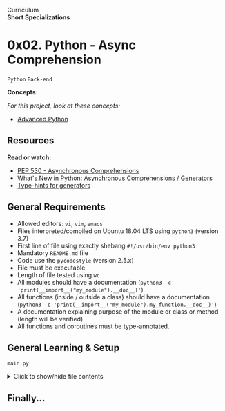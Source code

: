 Curriculum <br>
**Short Specializations** <br>

# 0x02. Python - Async Comprehension

`Python` `Back-end`

**Concepts:**

_For this project, look at these concepts:_

* [Advanced Python](https://www.alx-intranet.hbtn.io/concepts/554)

## Resources

**Read or watch:**

* [PEP 530 - Asynchronous Comprehensions](https://www.peps.python.org/pep-0530/)
* [What's New in Python: Asynchronous Comprehensions / Generators](https://www.blog.pythonlibrary.org/2017/02/14/whats-new-in-python-asynchronous-comprehensions-generators/)
* [Type-hints for generators](https://www.stackoverflow.com/questions/42531143/how-to-type-hint-a-generator-in-python-3)

## General Requirements

* Allowed editors: `vi`, `vim`, `emacs`
* Files interpreted/compiled on Ubuntu 18.04 LTS using `python3` (version 3.7)
* First line of file using exactly shebang `#!/usr/bin/env python3`
* Mandatory `README.md` file
* Code use the `pycodestyle` (version 2.5.x)
* File must be executable
* Length of file tested using `wc`
* All modules should have a documentation (`python3 -c 'print(__import__("my_module").__doc__)'`)
* All functions (inside / outside a class) should have a documentation (`python3 -c 'print(__import__("my_module").my_function.__doc__)'`)
* A documentation explaining purpose of the module or class or method (length will be verified)
* All functions and coroutines must be type-annotated.

## General Learning & Setup

`main.py`
<details>
  <summary>Click to show/hide file contents</summary>

  ```python3
  #!/usr/bin/env python3

  import asyncio
  
  var = __import__('file').var

  async def print_yielded_values():
  	result = []
	async for i in async_generator():
	      result.append(i)
	print(result)

  asyncio.run(print_yielded_values())
  ```
</details>

## Finally...

